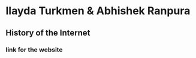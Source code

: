 <h1>Ilayda Turkmen & Abhishek Ranpura</h1>
<h2> History of the Internet</h2>
<h3>link for the website </h3>